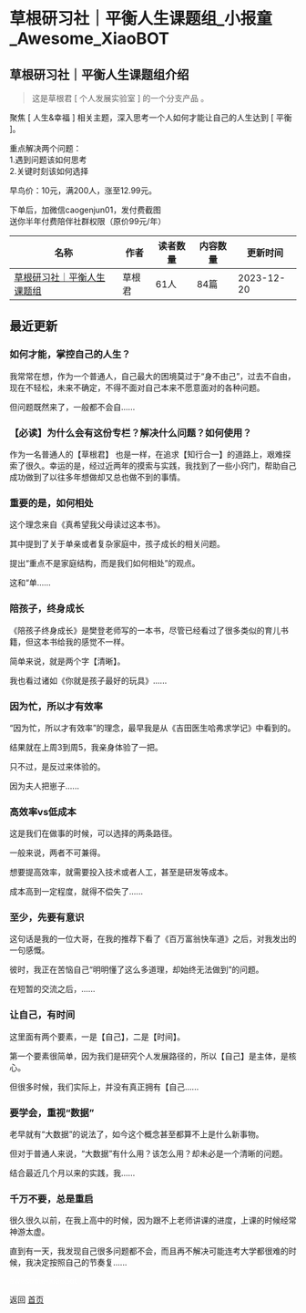 # 草根研习社｜平衡人生课题组_小报童_Awesome_XiaoBOT

## 草根研习社｜平衡人生课题组介绍
> 这是草根君 [ 个人发展实验室 ] 的一个分支产品 。    
    
聚焦 [ 人生&amp;幸福 ] 相关主题，深入思考一个人如何才能让自己的人生达到 [ 平衡 ]。    
    
重点解决两个问题：    
1.遇到问题该如何思考    
2.关键时刻该如何选择    
    
早鸟价：10元，满200人，涨至12.99元。    
    
下单后，加微信caogenjun01，发付费截图    
送你半年付费陪伴社群权限（原价99元/年）  
  


|名称|作者|读者数量|内容数量|更新时间|
|---|---|---|---|---|
|[草根研习社｜平衡人生课题组](https://xiaobot.net/p/caogenyanxishe2?refer=9c3f1c95-a052-465a-9902-f6d75080262a)|草根君|61人|84篇|2023-12-20|

## 最近更新
### 如何才能，掌控自己的人生？

我常常在想，作为一个普通人，自己最大的困境莫过于“身不由己”，过去不自由，现在不轻松，未来不确定，不得不面对自己本来不愿意面对的各种问题。

但问题既然来了，一般都不会自......

### 【必读】为什么会有这份专栏？解决什么问题？如何使用？

作为一名普通人的【草根君】
也是一样，在追求【知行合一】的道路上，艰难探索了很久。幸运的是，经过近两年的摸索与实践，我找到了一些小窍门，帮助自己成功做到了以往多年想做却又总也做不到的事情。

### 重要的是，如何相处

这个理念来自《真希望我父母读过这本书》。

其中提到了关于单亲或者复杂家庭中，孩子成长的相关问题。

提出“重点不是家庭结构，而是我们如何相处”的观点。

这和“单......

### 陪孩子，终身成长

《陪孩子终身成长》是樊登老师写的一本书，尽管已经看过了很多类似的育儿书籍，但这本书给我的感觉不一样。

简单来说，就是两个字【清晰】。

我也看过诸如《你就是孩子最好的玩具》......

### 因为忙，所以才有效率

“因为忙，所以才有效率”的理念，最早我是从《吉田医生哈弗求学记》中看到的。

结果就在上周3到周5，我亲身体验了一把。

只不过，是反过来体验的。

因为夫人把崽子......

### 高效率vs低成本

这是我们在做事的时候，可以选择的两条路径。

一般来说，两者不可兼得。

想要提高效率，就需要投入技术或者人工，甚至是研发等成本。

成本高到一定程度，就得不偿失了......

### 至少，先要有意识

这句话是我的一位大哥，在我的推荐下看了《百万富翁快车道》之后，对我发出的一句感慨。

彼时，我正在苦恼自己“明明懂了这么多道理，却始终无法做到”的问题。

在短暂的交流之后，......

### 让自己，有时间

这里面有两个要素，一是【自己】，二是【时间】。

第一个要素很简单，因为我们是研究个人发展路径的，所以【自己】是主体，是核心。

但很多时候，我们实际上，并没有真正拥有【自己......

### 要学会，重视“数据”

老早就有“大数据”的说法了，如今这个概念甚至都算不上是什么新事物。

但对于普通人来说，“大数据”有什么用？该怎么用？却未必是一个清晰的问题。

结合最近几个月以来的实践，我......

### 千万不要，总是重启

很久很久以前，在我上高中的时候，因为跟不上老师讲课的进度，上课的时候经常神游太虚。

直到有一天，我发现自己很多问题都不会，而且再不解决可能连考大学都很难的时候，我决定按照自己的节奏复......


<a href="https://github.com/Reno9527/awesome-xiaobot" style="color: white; text-decoration: none;">awesome-xiaobot</a>

返回 [首页](../README.md)
